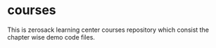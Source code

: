 # courses
This is zerosack learning center courses repository which consist the chapter wise demo code files.
